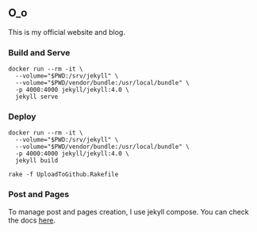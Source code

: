 ## O_o

This is my official website and blog.

### Build and Serve 

```shell script
docker run --rm -it \
  --volume="$PWD:/srv/jekyll" \
  --volume="$PWD/vendor/bundle:/usr/local/bundle" \
  -p 4000:4000 jekyll/jekyll:4.0 \
  jekyll serve
```

### Deploy

```shell script
docker run --rm -it \
  --volume="$PWD:/srv/jekyll" \
  --volume="$PWD/vendor/bundle:/usr/local/bundle" \
  -p 4000:4000 jekyll/jekyll:4.0 \
  jekyll build

rake -f UploadToGithub.Rakefile
```

### Post and Pages

To manage post and pages creation, I use jekyll compose. You can check the docs [here](https://github.com/jekyll/jekyll-compose).
